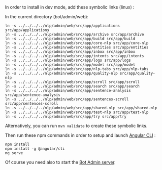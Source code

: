 In order to install in dev mode, add these symbolic links (linux) :

In the current directory (bot/admin/web):

```
ln -s ../../../../nlp/admin/web/src/app/applications src/app/applications
ln -s ../../../../nlp/admin/web/src/app/archive src/app/archive
ln -s ../../../../nlp/admin/web/src/app/build src/app/build
ln -s ../../../../nlp/admin/web/src/app/core-nlp src/app/core-nlp
ln -s ../../../../nlp/admin/web/src/app/entities src/app/entities
ln -s ../../../../nlp/admin/web/src/app/inbox src/app/inbox
ln -s ../../../../nlp/admin/web/src/app/intents src/app/intents
ln -s ../../../../nlp/admin/web/src/app/logs src/app/logs
ln -s ../../../../nlp/admin/web/src/app/model src/app/model
ln -s ../../../../nlp/admin/web/src/app/nlp-tabs src/app/nlp-tabs
ln -s ../../../../nlp/admin/web/src/app/quality-nlp src/app/quality-nlp
ln -s ../../../../nlp/admin/web/src/app/scroll src/app/scroll
ln -s ../../../../nlp/admin/web/src/app/search src/app/search
ln -s ../../../../nlp/admin/web/src/app/sentence-analysis src/app/sentence-analysis
ln -s ../../../../nlp/admin/web/src/app/sentences-scroll src/app/sentences-scroll
ln -s ../../../../nlp/admin/web/src/app/shared-nlp src/app/shared-nlp
ln -s ../../../../nlp/admin/web/src/app/test-nlp src/app/test-nlp
ln -s ../../../../nlp/admin/web/src/app/try src/app/try
```

Alternatively, you can run ```mvn validate``` to create these symbolic links.
 

Then run these npm commands in order to setup and launch [Angular CLI](https://cli.angular.io/) :

```
npm install
npm install -g @angular/cli
ng serve
```

Of course you need also to start the [Bot Admin server](https://github.com/voyages-sncf-technologies/tock/blob/master/.idea/runConfigurations/BotAdmin.xml).
